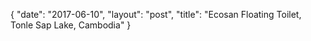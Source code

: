 {
   "date": "2017-06-10",
   "layout": "post",
   "title": "Ecosan Floating Toilet, Tonle Sap Lake, Cambodia"
}

